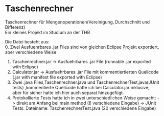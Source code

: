 # Taschenrechner
Taschenrechner für Mengenoperationen(Vereinigung, Durchschnitt und Differenz) </br>
Ein kleines Projekt im Studium an der THB

Die Datei besteht aus:</br>
0. Zwei Ausfuehrbares .jar Files sind von gleichen Eclipse Projekt exportiert, aber verschiedene Weise
1. Taschenrechner.jar   ->  Ausfuehrbares .jar File (runnable .jar exported with Eclipse)
2. Calculator.jar  ->  Ausfuehrbares .jar File mit kommentiertierten Quellcode (.jar with manifest file exported with Eclipse)
3. Zwei .java Files,Taschenrechner.java und TaschenrechnerTest.java(JUnit tests) ,kommentierte Quellcode hatte ich bei Calculator.jar inklusive, aber für sicher hatte ich hier auch separat hinzugefügt.
4. Protokollierte Tests hatte ich in zwei unterschiedlichen Weise gemacht: 
    ->  direkt am Anfang bei main method (6 verschiedene Eingabe)
    ->  JUnit Tests: Dateiname: TaschenrechnerTest.java (20 verschiedene Eingabe)

